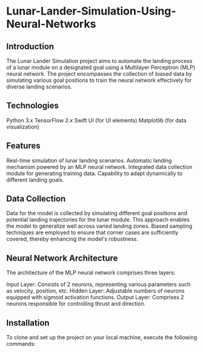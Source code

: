 # Lunar-Lander-Simulation-Using-Neural-Networks

## Introduction

The Lunar Lander Simulation project aims to automate the landing process of a lunar module on a designated goal using a Multilayer Perceptron (MLP) neural network. The project encompasses the collection of biased data by simulating various goal positions to train the neural network effectively for diverse landing scenarios.

## Technologies

Python 3.x
TensorFlow 2.x
Swift UI (for UI elements)
Matplotlib (for data visualization)

## Features

Real-time simulation of lunar landing scenarios.
Automatic landing mechanism powered by an MLP neural network.
Integrated data collection module for generating training data.
Capability to adapt dynamically to different landing goals.

## Data Collection

Data for the model is collected by simulating different goal positions and potential landing trajectories for the lunar module. This approach enables the model to generalize well across varied landing zones. Biased sampling techniques are employed to ensure that corner cases are sufficiently covered, thereby enhancing the model's robustness.

## Neural Network Architecture

The architecture of the MLP neural network comprises three layers:

Input Layer: Consists of 2 neurons, representing various parameters such as velocity, position, etc.
Hidden Layer: Adjustable numbers of neurons equipped with sigmoid activation functions.
Output Layer: Comprises 2 neurons responsible for controlling thrust and direction.

## Installation

To clone and set up the project on your local machine, execute the following commands:

